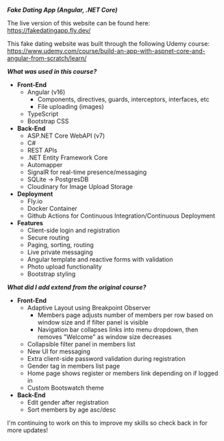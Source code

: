 ***Fake Dating App (Angular, .NET Core)***

The live version of this website can be found here: https://fakedatingapp.fly.dev/

This fake dating website was built through the following Udemy course: https://www.udemy.com/course/build-an-app-with-aspnet-core-and-angular-from-scratch/learn/

***What was used in this course?***
- **Front-End**
  - Angular (v16)
    - Components, directives, guards, interceptors, interfaces, etc
    - File uploading (images)
  - TypeScript
  - Bootstrap CSS
- **Back-End**
  - ASP.NET Core WebAPI (v7)
  - C#
  - REST APIs
  - .NET Entity Framework Core
  - Automapper
  - SignalR for real-time presence/messaging
  - SQLite → PostgresDB
  - Cloudinary for Image Upload Storage
- **Deployment**
  - Fly.io
  - Docker Container
  - Github Actions for Continuous Integration/Continuous Deployment
- **Features**
  - Client-side login and registration
  - Secure routing
  - Paging, sorting, routing
  - Live private messaging
  - Angular template and reactive forms with validation
  - Photo upload functionality
  - Bootstrap styling
    
***What did I add extend from the original course?***
- **Front-End**
  - Adaptive Layout using Breakpoint Observer
    - Members page adjusts number of members per row based on window size and if filter panel is visible
    - Navigation bar collapses links into menu dropdown, then removes "Welcome" as window size decreases
  - Collapsible filter panel in members list
  - New UI for messaging
  - Extra client-side password validation during registration
  - Gender tag in members list page
  - Home page shows register or members link depending on if logged in
  - Custom Bootswatch theme
- **Back-End**
  - Edit gender after registration
  - Sort members by age asc/desc
    
I'm continuing to work on this to improve my skills so check back in for more updates!

